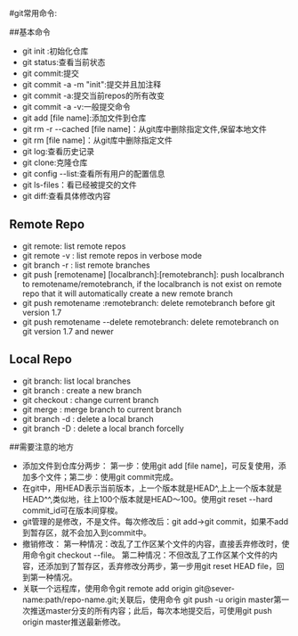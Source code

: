 #git常用命令:

##基本命令
* git init :初始化仓库
* git status:查看当前状态
* git commit:提交
* git commit -a -m "init":提交并且加注释
* git commit -a:提交当前repos的所有改变
* git commit -a -v:一般提交命令
* git add [file name]:添加文件到仓库
* git rm -r --cached [file name]：从git库中删除指定文件,保留本地文件
* git rm [file name]：从git库中删除指定文件
* git log:查看历史记录
* git clone:克隆仓库
* git config --list:查看所有用户的配置信息
* git ls-files：看已经被提交的文件
* git diff:查看具体修改内容

## Remote Repo
* git remote: list remote repos
* git remote -v : list remote repos in verbose mode
* git branch -r : list remote branches
* git push [remotename] [localbranch]:[remotebranch]: push localbranch to remotename/remotebranch, if the localbranch is not exist on remote repo that it will automatically create a new remote branch
* git push remotename :remotebranch: delete remotebranch before git version 1.7
* git push remotename --delete remotebranch: delete remotebranch on git version 1.7 and newer

## Local Repo
* git branch: list local branches 
* git branch <branch> : create a new branch
* git checkout <branch> : change current branch
* git merge <branch>: merge branch to current branch
* git branch -d <branch>: delete a local branch
* git branch -D <branch>: delete a local branch forcelly


##需要注意的地方
* 添加文件到仓库分两步：
第一步：使用git add [file name]，可反复使用，添加多个文件；第二步：使用git
commit完成。
* 在git中，用HEAD表示当前版本，上一个版本就是HEAD^,上上一个版本就是HEAD^^,类似地，往上100个版本就是HEAD～100。使用git
  reset --hard commit_id可在版本间穿梭。
* git管理的是修改，不是文件。每次修改后：git add->git
  commit，如果不add到暂存区，就不会加入到commit中。
* 撤销修改：
第一种情况：改乱了工作区某个文件的内容，直接丢弃修改时，使用命令git checkout --file。
第二种情况：不但改乱了工作区某个文件的内容，还添加到了暂存区，丢弃修改分两步，第一步用git reset HEAD file，回到第一种情况。
* 关联一个远程库，使用命令git remote add origin
  git@sever-name:path/repo-name.git;关联后，使用命令 git push -u origin
master第一次推送master分支的所有内容；此后，每次本地提交后，可使用git push
origin master推送最新修改。
